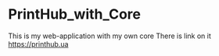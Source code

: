 # PrintHub_with_Core
 This is my web-application with my own core
There is link on it https://printhub.ua
